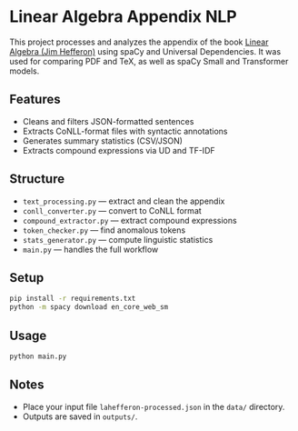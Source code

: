 # Linear Algebra Appendix NLP

This project processes and analyzes the appendix of the book [Linear Algebra (Jim Hefferon)](https://hefferon.net/linearalgebra/) using spaCy and Universal Dependencies. 
It was used for comparing PDF and TeX, as well as spaCy Small and Transformer models.

## Features

- Cleans and filters JSON-formatted sentences
- Extracts CoNLL-format files with syntactic annotations
- Generates summary statistics (CSV/JSON)
- Extracts compound expressions via UD and TF-IDF

## Structure

- `text_processing.py` — extract and clean the appendix
- `conll_converter.py` — convert to CoNLL format
- `compound_extractor.py` — extract compound expressions
- `token_checker.py` — find anomalous tokens
- `stats_generator.py` — compute linguistic statistics
- `main.py` — handles the full workflow

## Setup

```bash
pip install -r requirements.txt
python -m spacy download en_core_web_sm
```

## Usage

```bash
python main.py
```

## Notes

- Place your input file `lahefferon-processed.json` in the `data/` directory.
- Outputs are saved in `outputs/`.
